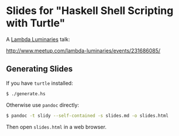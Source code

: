 # Slides for "Haskell Shell Scripting with Turtle"

A [Lambda Luminaries](http://www.meetup.com/lambda-luminaries/) talk:

http://www.meetup.com/lambda-luminaries/events/231686085/

## Generating Slides

If you have `turtle` installed:

```bash
$ ./generate.hs
```

Otherwise use `pandoc` directly:

```bash
$ pandoc -t slidy --self-contained -s slides.md -o slides.html
```

Then open `slides.html` in a web browser.
